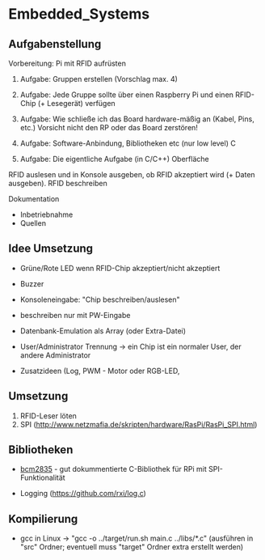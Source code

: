 # Embedded_Systems

## Aufgabenstellung

Vorbereitung:
    Pi mit RFID aufrüsten

1. Aufgabe: Gruppen erstellen (Vorschlag max. 4)

2. Aufgabe: Jede Gruppe sollte über einen Raspberry Pi und einen RFID-Chip (+ Lesegerät) verfügen

3. Aufgabe: Wie schließe ich das Board hardware-mäßig an (Kabel, Pins, etc.)
Vorsicht nicht den RP oder das Board zerstören!

4. Aufgabe: Software-Anbindung, Bibliotheken etc (nur low level)
C

5. Aufgabe: Die eigentliche Aufgabe (in C/C++)
Oberfläche

RFID auslesen und in Konsole ausgeben, ob RFID akzeptiert wird (+ Daten ausgeben). RFID beschreiben

Dokumentation
- Inbetriebnahme
- Quellen

## Idee Umsetzung

- Grüne/Rote LED wenn RFID-Chip akzeptiert/nicht akzeptiert
- Buzzer
- Konsoleneingabe: "Chip beschreiben/auslesen"
- beschreiben nur mit PW-Eingabe
- Datenbank-Emulation als Array (oder Extra-Datei)
- User/Administrator Trennung -> ein Chip ist ein normaler User, der andere Administrator

- Zusatzideen (Log, PWM - Motor oder RGB-LED, 

## Umsetzung

1. RFID-Leser löten
2. SPI (http://www.netzmafia.de/skripten/hardware/RasPi/RasPi_SPI.html)

## Bibliotheken

- [bcm2835](https://www.airspayce.com/mikem/bcm2835/) - gut dokummentierte C-Bibliothek für RPi mit SPI-Funktionalität

- Logging (https://github.com/rxi/log.c)

## Kompilierung

- gcc in Linux -> "gcc -o ../target/run.sh main.c ../libs/*.c" (ausführen in "src" Ordner; eventuell muss "target" Ordner extra erstellt werden)
